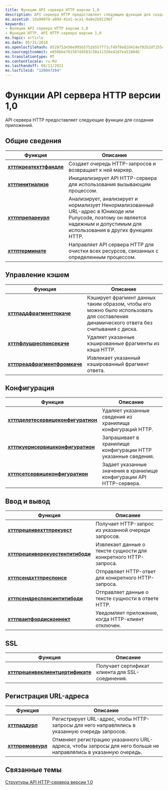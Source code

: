 ```yaml
---
title: Функции API сервера HTTP версии 1,0
description: API сервера HTTP предоставляет следующие функции для создания приложений.
ms.assetid: 1da9907d-a09d-41e1-aca1-9a8e2b91296f
keywords:
- Функции API сервера HTTP версии 1,0
- Функции HTTP, API HTTP-сервера версии 1,0
ms.topic: article
ms.date: 05/31/2018
ms.openlocfilehash: 8520753e56e995b5751b55ff71cf49f8e82d414e702b2df255c2901e69c397fb
ms.sourcegitcommit: e858bbe701567d4583c50a11326e42d7ea51804b
ms.translationtype: MT
ms.contentlocale: ru-RU
ms.lasthandoff: 08/11/2021
ms.locfileid: "120047204"
---
```

# <a name="http-server-api-version-10-functions"></a>Функции API сервера HTTP версии 1,0

API сервера HTTP предоставляет следующие функции для создания приложений.

## <a name="general"></a>Общие сведения



| Функция                                             | Описание                                                                                                                       |
|------------------------------------------------------|-----------------------------------------------------------------------------------------------------------------------------------|
| [**хттпкреатехттфандле**](/windows/desktop/api/Http/nf-http-httpcreatehttphandle) | Создает очередь HTTP-запросов и возвращает к ней маркер.                                                                         |
| [**хттпинитиализе**](/windows/desktop/api/Http/nf-http-httpinitialize)             | Инициализирует API HTTP-сервера для использования вызывающим процессом.                                                                   |
| [**хттппрепареурл**](/windows/desktop/api/Http/nf-http-httpprepareurl)             | Анализирует, анализирует и нормализует Ненормализованный URL-адрес в Юникоде или Punycode, поэтому он является надежным и допустимым для использования в других функциях HTTP. |
| [**хттптерминате**](/windows/desktop/api/Http/nf-http-httpterminate)               | Направляет API сервера HTTP для очистки всех ресурсов, связанных с определенным процессом.                                       |



 

## <a name="cache-management"></a>Управление кэшем



| Функция                                                       | Описание                                                                                            |
|----------------------------------------------------------------|--------------------------------------------------------------------------------------------------------|
| [**хттпаддфрагменттокаче**](/windows/desktop/api/Http/nf-http-httpaddfragmenttocache)       | Кэширует фрагмент данных таким образом, чтобы его можно было использовать для составления динамического ответа без считывания с диска. |
| [**хттпфлушреспонсекаче**](/windows/desktop/api/Http/nf-http-httpflushresponsecache)       | Удаляет указанные кэшированные фрагменты из кэша HTTP.                                                |
| [**хттпреадфрагментфромкаче**](/windows/desktop/api/Http/nf-http-httpreadfragmentfromcache) | Извлекает указанный кэшированный фрагмент ответа.                                                        |



 

## <a name="configuration"></a>Конфигурация



| Функция                                                                 | Описание                                                       |
|--------------------------------------------------------------------------|-------------------------------------------------------------------|
| [**хттпделетесервицеконфигуратион**](/windows/desktop/api/Http/nf-http-httpdeleteserviceconfiguration) | Удаляет указанные сведения из хранилища конфигураций HTTP.  |
| [**хттпкуерисервицеконфигуратион**](/windows/desktop/api/Http/nf-http-httpqueryserviceconfiguration)   | Запрашивает в хранилище конфигурации HTTP указанные сведения.   |
| [**хттпсетсервицеконфигуратион**](/windows/desktop/api/Http/nf-http-httpsetserviceconfiguration)       | Задает указанные значения в хранилище конфигурации API HTTP-сервера. |



 

## <a name="input-and-output"></a>Ввод и вывод



| Функция                                                             | Описание                                                    |
|----------------------------------------------------------------------|----------------------------------------------------------------|
| [**хттпрецеивехттпрекуест**](/windows/desktop/api/Http/nf-http-httpreceivehttprequest)             | Получает HTTP-запрос из указанной очереди запросов.      |
| [**хттпрецеиверекуестентитибоди**](/windows/desktop/api/Http/nf-http-httpreceiverequestentitybody) | Извлекает данные о тексте сущности для конкретного HTTP-запроса.       |
| [**хттпсендхттпреспонсе**](/windows/desktop/api/Http/nf-http-httpsendhttpresponse)                 | Отправляет HTTP-ответ для конкретного HTTP-запроса.          |
| [**хттпсендреспонсинтитибоди**](/windows/desktop/api/Http/nf-http-httpsendresponseentitybody)     | Отправляет данные о тексте сущности в ответе HTTP.                    |
| [**хттпваитфордисконнект**](/windows/desktop/api/Http/nf-http-httpwaitfordisconnect)               | Уведомляет приложение, когда HTTP-клиент отключен. |



 

## <a name="ssl"></a>SSL



| Функция                                                             | Описание                                             |
|----------------------------------------------------------------------|---------------------------------------------------------|
| [**хттпрецеивеклиентцертификате**](/windows/desktop/api/Http/nf-http-httpreceiveclientcertificate) | Получает сертификат клиента для SSL-соединения. |



 

## <a name="url-registration"></a>Регистрация URL-адреса



| Функция                               | Описание                                                                                     |
|----------------------------------------|-------------------------------------------------------------------------------------------------|
| [**хттпаддурл**](/windows/desktop/api/Http/nf-http-httpaddurl)       | Регистрирует URL-адрес, чтобы HTTP-запросы для него направлялись в указанную очередь запросов.           |
| [**хттпремовеурл**](/windows/desktop/api/Http/nf-http-httpremoveurl) | Отменяет регистрацию указанного URL-адреса, чтобы запросы для него больше не направлялись в указанную очередь. |



 

## <a name="related-topics"></a>Связанные темы

<dl> <dt>

[Структуры API HTTP-сервера версии 1,0](http-server-api-version-1-0-structures.md)
</dt> </dl>

 

 




